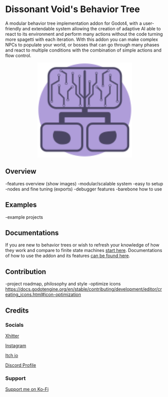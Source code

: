 # Dissonant Void's Behavior Tree
A modular behavior tree implementation addon for Godot4, with a user-friendly and extendable system allowing the creation of adaptive AI able to react to its environment and perform many actions without the code turning more spagetti with each iteration.
With this addon you can make complex NPCs to populate your world, or bosses that can go through many phases and react to multiple conditions with the combination of simple actions and flow control.

<p align="center">
  <img src="icon.svg" alt="ICON" width="300"/>
</p>

## Overview
-features overview (show images)
 -modular/scalable system
 -easy to setup
 -nodes and fine tuning (exports)
 -debugger features
-barebone how to use

## Examples
-example projects

## Documentations
If you are new to behavior trees or wish to refresh your knowledge of how they work and compare to finite state machines [start here](addons/DVs_behavior_tree/docs/start_here.md).
Documentations of how to use the addon and its features [can be found here](addons/DVs_behavior_tree/docs).

## Contribution
-project roadmap, philosophy and style
-optimize icons https://docs.godotengine.org/en/stable/contributing/development/editor/creating_icons.html#icon-optimization

## Credits
### Socials
[Xhitter](https://twitter.com/Dissonant_Void)

[Instagram](https://www.instagram.com/dissonant_void/)

[Itch io](https://x-void-x.itch.io)

[Discord Profile](https://discordapp.com/users/1109492493197787206)

### Support
[Support me on Ko-Fi](https://ko-fi.com/dissonantvoid)